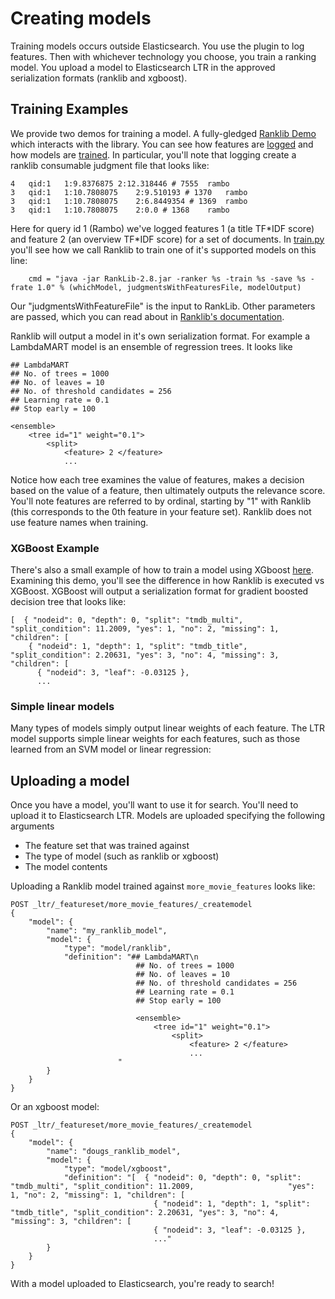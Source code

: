 # Creating models

Training models occurs outside Elasticsearch. You use the plugin to log features. Then with whichever technology you choose, you train a ranking model. You upload a model to Elasticsearch LTR in the approved serialization formats (ranklib and xgboost).

## Training Examples

We provide two demos for training a model. A fully-gledged [Ranklib Demo](/demo) which interacts with the library. You can see how features are [logged](/demo/collectFeatures.py) and how models are [trained](/demo/train.py). In particular, you'll note that logging create a ranklib consumable judgment file that looks like:

```
4	qid:1	1:9.8376875	2:12.318446 # 7555	rambo
3	qid:1	1:10.7808075	2:9.510193 # 1370	rambo
3	qid:1	1:10.7808075	2:6.8449354 # 1369	rambo
3	qid:1	1:10.7808075	2:0.0 # 1368	rambo
```

Here for query id 1 (Rambo) we've logged features 1 (a title TF\*IDF score) and feature 2 (an overview TF\*IDF score) for a set of documents. In [train.py](/demo/train.py) you'll see how we call Ranklib to train one of it's supported models on this line:

```
    cmd = "java -jar RankLib-2.8.jar -ranker %s -train %s -save %s -frate 1.0" % (whichModel, judgmentsWithFeaturesFile, modelOutput)
```

Our "judgmentsWithFeatureFile" is the input to RankLib. Other parameters are passed, which you can read about in [Ranklib's documentation]().

Ranklib will output a model in it's own serialization format. For example a LambdaMART model is an ensemble of regression trees. It looks like

```
## LambdaMART
## No. of trees = 1000
## No. of leaves = 10
## No. of threshold candidates = 256
## Learning rate = 0.1
## Stop early = 100

<ensemble>
	<tree id="1" weight="0.1">
		<split>
			<feature> 2 </feature>
            ...
```

Notice how each tree examines the value of features, makes a decision based on the value of a feature, then ultimately outputs the relevance score. You'll note features are referred to by ordinal, starting by "1" with Ranklib (this corresponds to the 0th feature in your feature set). Ranklib does not use feature names when training.

### XGBoost Example

There's also a small example of how to train a model using XGboost [here](/demo/xgboost-demo). Examining this demo, you'll see the difference in how Ranklib is executed vs XGBoost. XGBoost will output a serialization format for gradient boosted decision tree that looks like:

```
[  { "nodeid": 0, "depth": 0, "split": "tmdb_multi", "split_condition": 11.2009, "yes": 1, "no": 2, "missing": 1, "children": [
    { "nodeid": 1, "depth": 1, "split": "tmdb_title", "split_condition": 2.20631, "yes": 3, "no": 4, "missing": 3, "children": [
      { "nodeid": 3, "leaf": -0.03125 },
      ...
```

### Simple linear models

Many types of models simply output linear weights of each feature. The LTR model supports simple linear weights for each features, such as those learned from an SVM model or linear regression:


## Uploading a model

Once you have a model, you'll want to use it for search. You'll need to upload it to Elasticsearch LTR. Models are uploaded specifying the following arguments

- The feature set that was trained against
- The type of model (such as ranklib or xgboost)
- The model contents

Uploading a Ranklib model trained against `more_movie_features` looks like:

```
POST _ltr/_featureset/more_movie_features/_createmodel
{
    "model": {
        "name": "my_ranklib_model",
        "model": {
            "type": "model/ranklib",
            "definition": "## LambdaMART\n
                            ## No. of trees = 1000
                            ## No. of leaves = 10
                            ## No. of threshold candidates = 256
                            ## Learning rate = 0.1
                            ## Stop early = 100

                            <ensemble>
                                <tree id="1" weight="0.1">
                                    <split>
                                        <feature> 2 </feature>
                                        ...
                        "
        }
    }
}
```

Or an xgboost model:

```
POST _ltr/_featureset/more_movie_features/_createmodel
{
    "model": {
        "name": "dougs_ranklib_model",
        "model": {
            "type": "model/xgboost",
            "definition": "[  { "nodeid": 0, "depth": 0, "split": "tmdb_multi", "split_condition": 11.2009,                     "yes": 1, "no": 2, "missing": 1, "children": [
                                { "nodeid": 1, "depth": 1, "split": "tmdb_title", "split_condition": 2.20631, "yes": 3, "no": 4, "missing": 3, "children": [
                                { "nodeid": 3, "leaf": -0.03125 },
                                ..."
        }
    }
}
```

With a model uploaded to Elasticsearch, you're ready to search!

